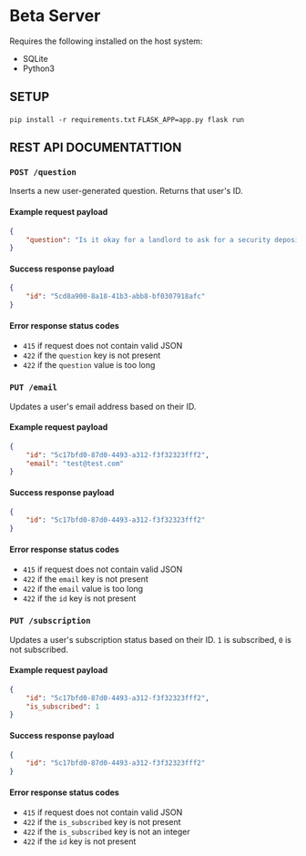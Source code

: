 # Beta Server

Requires the following installed on the host system:
- SQLite
- Python3

## SETUP

`pip install -r requirements.txt`
`FLASK_APP=app.py flask run`

## REST API DOCUMENTATTION

### `POST /question`

Inserts a new user-generated question. Returns that user's ID.

#### Example request payload
```json
{
	"question": "Is it okay for a landlord to ask for a security deposit?"
}
```

#### Success response payload
```json
{
	"id": "5cd8a900-8a18-41b3-abb8-bf0307918afc"
}
```

#### Error response status codes
- `415` if request does not contain valid JSON
- `422` if the `question` key is not present
- `422` if the `question` value is too long

### `PUT /email`

Updates a user's email address based on their ID.

#### Example request payload
```json
{
	"id": "5c17bfd0-87d0-4493-a312-f3f32323fff2",
	"email": "test@test.com"
}
```

#### Success response payload
```json
{
	"id": "5c17bfd0-87d0-4493-a312-f3f32323fff2"
}
```

#### Error response status codes
- `415` if request does not contain valid JSON
- `422` if the `email` key is not present
- `422` if the `email` value is too long
- `422` if the `id` key is not present

### `PUT /subscription`

Updates a user's subscription status based on their ID. `1` is subscribed, `0` is not subscribed.

#### Example request payload
```json
{
	"id": "5c17bfd0-87d0-4493-a312-f3f32323fff2",
	"is_subscribed": 1
}
```

#### Success response payload
```json
{
	"id": "5c17bfd0-87d0-4493-a312-f3f32323fff2"
}
```

#### Error response status codes
- `415` if request does not contain valid JSON
- `422` if the `is_subscribed` key is not present
- `422` if the `is_subscribed` key is not an integer
- `422` if the `id` key is not present

